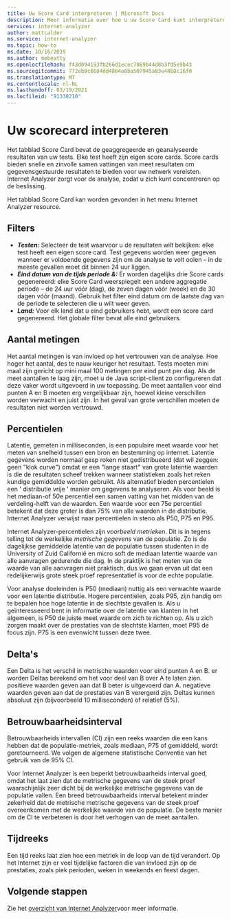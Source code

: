 ```yaml
---
title: Uw Score Card interpreteren | Microsoft Docs
description: Meer informatie over hoe u uw Score Card kunt interpreteren. Het tabblad Score Card bevat de geaggregeerde en geanalyseerde resultaten van uw tests.
services: internet-analyzer
author: mattcalder
ms.service: internet-analyzer
ms.topic: how-to
ms.date: 10/16/2019
ms.author: mebeatty
ms.openlocfilehash: f43d094193fb266d1ecec7089b44d8b3fd5e9b43
ms.sourcegitcommit: 772eb9c6684dd4864e0ba507945a83e48b8c16f0
ms.translationtype: MT
ms.contentlocale: nl-NL
ms.lasthandoff: 03/19/2021
ms.locfileid: "91330210"
---
```

# <a name="interpreting-your-scorecard"></a>Uw scorecard interpreteren

Het tabblad Score Card bevat de geaggregeerde en geanalyseerde resultaten van uw tests. Elke test heeft zijn eigen score cards. Score cards bieden snelle en zinvolle samen vattingen van meet resultaten om gegevensgestuurde resultaten te bieden voor uw netwerk vereisten. Internet Analyzer zorgt voor de analyse, zodat u zich kunt concentreren op de beslissing.

Het tabblad Score Card kan worden gevonden in het menu Internet Analyzer resource. 


## <a name="filters"></a>Filters

* ***Testen:*** Selecteer de test waarvoor u de resultaten wilt bekijken: elke test heeft een eigen score card. Test gegevens worden weer gegeven wanneer er voldoende gegevens zijn om de analyse te volt ooien – in de meeste gevallen moet dit binnen 24 uur liggen. 
* ***Eind datum van de tijds periode &:*** Er worden dagelijks drie Score cards gegenereerd: elke Score Card weerspiegelt een andere aggregatie periode – de 24 uur vóór (dag), de zeven dagen vóór (week) en de 30 dagen vóór (maand). Gebruik het filter eind datum om de laatste dag van de periode te selecteren die u wilt weer geven. 
* ***Land:*** Voor elk land dat u eind gebruikers hebt, wordt een score card gegenereerd. Het globale filter bevat alle eind gebruikers.

## <a name="measurement-count"></a>Aantal metingen

Het aantal metingen is van invloed op het vertrouwen van de analyse. Hoe hoger het aantal, des te nauw keuriger het resultaat. Tests moeten mini maal zijn gericht op mini maal 100 metingen per eind punt per dag. Als de meet aantallen te laag zijn, moet u de Java script-client zo configureren dat deze vaker wordt uitgevoerd in uw toepassing. De meet aantallen voor eind punten A en B moeten erg vergelijkbaar zijn, hoewel kleine verschillen worden verwacht en juist zijn. In het geval van grote verschillen moeten de resultaten niet worden vertrouwd.

## <a name="percentiles"></a>Percentielen

Latentie, gemeten in milliseconden, is een populaire meet waarde voor het meten van snelheid tussen een bron en bestemming op internet. Latentie gegevens worden normaal gesp roken niet gedistribueerd (dat wil zeggen: geen "klok curve") omdat er een "lange staart" van grote latentie waarden is die de resultaten scheef trekken wanneer statistieken zoals het reken kundige gemiddelde worden gebruikt. Als alternatief bieden percentielen een ' distributie vrije ' manier om gegevens te analyseren. Als voor beeld is het mediaan-of 50e percentiel een samen vatting van het midden van de verdeling-helft van de waarden. Een waarde voor een 75e percentiel betekent dat deze groter is dan 75% van alle waarden in de distributie. Internet Analyzer verwijst naar percentielen in steno als P50, P75 en P95.

Internet Analyzer-percentielen zijn _voorbeeld metrieken_. Dit is in tegens telling tot de werkelijke _metrische gegevens_ van de populatie. Zo is de dagelijkse gemiddelde latentie van de populatie tussen studenten in de University of Zuid Californië en micro soft de mediaan latentie waarde van alle aanvragen gedurende die dag. In de praktijk is het meten van de waarde van alle aanvragen niet praktisch, dus we gaan ervan uit dat een redelijkerwijs grote steek proef representatief is voor de echte populatie.

Voor analyse doeleinden is P50 (mediaan) nuttig als een verwachte waarde voor een latentie distributie. Hogere percentielen, zoals P95, zijn handig om te bepalen hoe hoge latentie in de slechtste gevallen is. Als u geïnteresseerd bent in informatie over de latentie van klanten in het algemeen, is P50 de juiste meet waarde om zich te richten op. Als u zich zorgen maakt over de prestaties van de slechtste klanten, moet P95 de focus zijn. P75 is een evenwicht tussen deze twee.


## <a name="deltas"></a>Delta's

Een Delta is het verschil in metrische waarden voor eind punten A en B. er worden Deltas berekend om het voor deel van B over A te laten zien. positieve waarden geven aan dat B beter is uitgevoerd dan A. negatieve waarden geven aan dat de prestaties van B verergerd zijn. Deltas kunnen absoluut zijn (bijvoorbeeld 10 milliseconden) of relatief (5%).

## <a name="confidence-interval"></a>Betrouwbaarheidsinterval 

Betrouwbaarheids intervallen (CI) zijn een reeks waarden die een kans hebben dat de populatie-metriek, zoals mediaan, P75 of gemiddeld, wordt geretourneerd. We volgen de algemene statistische Conventie van het gebruik van de 95% CI.

Voor Internet Analyzer is een beperkt betrouwbaarheids interval goed, omdat het laat zien dat de metrische gegevens van de steek proef waarschijnlijk zeer dicht bij de werkelijke metrische gegevens van de populatie vallen. Een breed betrouwbaarheids interval betekent minder zekerheid dat de metrische metrische gegevens van de steek proef overeenkomen met de werkelijke waarde van de populatie. De beste manier om de CI te verbeteren is door het verhogen van de meet aantallen.

## <a name="time-series"></a>Tijdreeks 

Een tijd reeks laat zien hoe een metriek in de loop van de tijd verandert. Op het Internet zijn er veel tijdelijke factoren die van invloed zijn op de prestaties, zoals piek perioden, weken in weekends en feest dagen.


## <a name="next-steps"></a>Volgende stappen

Zie het [overzicht van Internet Analyzer](internet-analyzer-overview.md)voor meer informatie.
